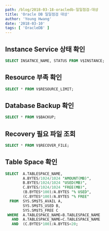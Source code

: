 ```yaml
---
path: /blog/2018-03-18-oracledb-일일점검-대상
title: 'Oracle DB 일일점검 대상'
author: 'Young Hwang'
date: '2018-03-10'
tags: [ 'OracleDB' ]
---
```


## Instance Service 상태 확인

```sql
SELECT INSATNCE_NAME, STATUS FROM V$INSTANCE;
```

## Resource 부족 확인

```sql
SELECT * FROM V$RESOURCE_LIMIT;
```

## Database Backup 확인

```sql
SELECT * FROM V$BACKUP;
```

## Recovery 필요 파일 조회

```sql
SELECT * FROM V$RECOVER_FILE;
```

## Table Space 확인

```sql
SELECT  A.TABLESPACE_NAME,
        A.BYTES/1024/1024 "AMOUNT(MB)",
        B.BYTES/1024/1024 "USED(MB)",
        C.BYTES/1024/1024 "FREE(MB)",
        (B.BYTES*100)/A.BYTES "% USED",
        (C.BYTES*100)/A.BYTES "% FREE"
  FROM  SYS.SM$TS_AVAIL A,
        SYS.SM$TS_USED B,
        SYS.SM$TS_FREE C
 WHERE  A.TABLESPACE_NAME=B.TABLESPACE_NAME
   AND  A.TABLESPACE_NAME=C.TABLESPACE_NAME
   AND  (C.BYTES*100)/A.BYTES<20;
```
